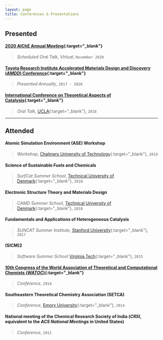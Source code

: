 ```yaml
---
layout: page
title: Conferences & Presentations
---
```


## **Presented**
#### [2020 AIChE Annual Meeting](https://www.aiche.org/conferences/aiche-annual-meeting/2020){:target="_blank"}
>
> *Scheduled Oral Talk, Virtual*, `November 2020`

#### [Toyota Research Institute Accelerated Materials Design and Discovery (*AMDD*) Conference](https://www.tri.global/accelerated-materials-design-and-discovery/){:target="_blank"}
>
> *Presented Annually*, `2017 - 2020`

#### [International Conference on Theoretical Aspects of Catalysis](http://www.chem.ucla.edu/~ana/ICTAC2018.html){:target="_blank"}
>
> *Oral Talk*, [UCLA](https://www.ucla.edu/){:target="_blank"}, `2018`

---
## **Attended**
#### Atomic Simulation Environment (ASE) Workshop
>
> *Workshop*, [Chalmers University of Technology](https://www.chalmers.se/en/Pages/default.aspx){:target="_blank"}, `2019`

#### Science of Sustainable Fuels and Chemicals
>
> *SurfCat Summer School*, [Technical University of Denmark](https://www.dtu.dk/english){:target="_blank"}, `2018`

#### Electronic Structure Theory and Materials Design
>
> *CAMD Summer School*, [Technical University of Denmark](https://www.dtu.dk/english){:target="_blank"}, `2018`

#### Fundamentals and Applications of Heterogeneous Catalysis
>
> *SUNCAT Summer Institute*, [Stanford University](https://www.stanford.edu/){:target="_blank"}, `2017`

#### (SICM)2
>
> *Software Summer School* [Virginia Tech](https://vt.edu/){:target="_blank"}, `2015`

#### [10th Congress of the World Association of Theoretical and Computational Chemists (*WATOC*)](https://watoc.net/pdf/WATOC_PGM1.pdf){:target="_blank"}
>
> *Conference*, `2014`

#### Southeastern Theoretical Chemistry Association (SETCA)
>
> *Conference*, [Emory University](https://www.emory.edu/home/index.html){:target="_blank"}, `2014`

#### National meeting of the Chemical Research Society of India (*CRSI*, equivalent to the *ACS National Meetings* in United States)
>
> *Conference*, `2011`
